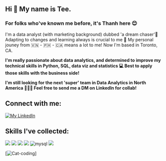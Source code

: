 ## Hi 👋 My name is Tee.
### For folks who've known me before, it's Thanh here 😊

I'm a data analyst (with marketing background) dubbed 'a dream chaser'🦸 Adapting to changes and learning always is crucial to me 🍹 My personal jouney from 🇻🇳 - 🇵🇭 - 🇨🇦 means a lot to me! Now I'm based in Toronto, CA.

**I'm really passionate about data analytics, and determined to improve my technical skills in Python, SQL, data viz and statistics 💻 Best to apply those skills with the business side!**

**I'm still looking for the next 'super' team in Data Analytics in North America 🧑‍🤝‍🧑 Feel free to send me a DM on LinkedIn for collab!**

## Connect with me:
[![My LinkedIn](https://img.shields.io/badge/LinkedIn-0077B5?style=for-the-badge&logo=linkedin&logoColor=white)](https://www.linkedin.com/in/thanhnguyentn)

## Skills I've collected:
<img src="https://img.shields.io/badge/Python-FFD43B?style=for-the-badge&logo=python&logoColor=darkgreen" /> <img src="https://img.shields.io/badge/Pandas-2C2D72?style=for-the-badge&logo=pandas&logoColor=white" /> <img src="https://img.shields.io/badge/Numpy-777BB4?style=for-the-badge&logo=numpy&logoColor=white" /> <img src="https://img.shields.io/badge/Plotly-239120?style=for-the-badge&logo=plotly&logoColor=white" /> <img alt="mysql" src="https://img.shields.io/badge/MySQL-005C84?style=for-the-badge&logo=mysql&logoColor=white"> <img src="https://img.shields.io/badge/Google%20Analytics-E37400?style=for-the-badge&logo=google%20analytics&logoColor=white" />

[![Cat-coding](https://tenor.com/view/nakanoart-nakanodrawing-cat-furry-anthro-gif-15574616)]
